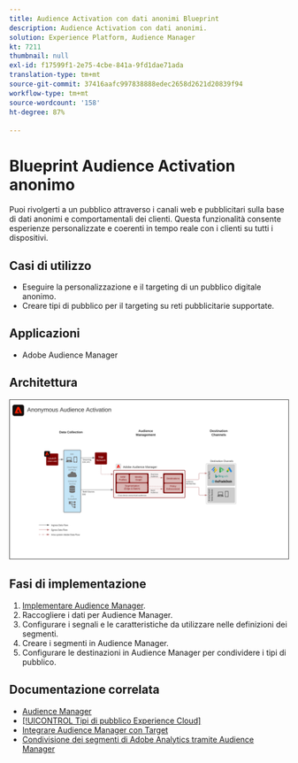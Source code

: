 ```yaml
---
title: Audience Activation con dati anonimi Blueprint
description: Audience Activation con dati anonimi.
solution: Experience Platform, Audience Manager
kt: 7211
thumbnail: null
exl-id: f17599f1-2e75-4cbe-841a-9fd1dae71ada
translation-type: tm+mt
source-git-commit: 37416aafc997838888edec2658d2621d20839f94
workflow-type: tm+mt
source-wordcount: '158'
ht-degree: 87%

---
```


# Blueprint Audience Activation anonimo

Puoi rivolgerti a un pubblico attraverso i canali web e pubblicitari sulla base di dati anonimi e comportamentali dei clienti. Questa funzionalità consente esperienze personalizzate e coerenti in tempo reale con i clienti su tutti i dispositivi.

## Casi di utilizzo

* Eseguire la personalizzazione e il targeting di un pubblico digitale anonimo.
* Creare tipi di pubblico per il targeting su reti pubblicitarie supportate.

## Applicazioni

* Adobe Audience Manager

## Architettura

<img src="assets/aam.svg" alt="Architettura di riferimento per la blueprint dell'Audience Activation anonimo" style="border:1px solid #4a4a4a" />

## Fasi di implementazione

<!-- These steps should link to help. -->

1. [Implementare Audience Manager](https://experienceleague.corp.adobe.com/docs/audience-manager/user-guide/implementation-integration-guides/implement-audience-manager.html?lang=en#implementation-integration-guides).
1. Raccogliere i dati per Audience Manager.
1. Configurare i segnali e le caratteristiche da utilizzare nelle definizioni dei segmenti.
1. Creare i segmenti in Audience Manager.
1. Configurare le destinazioni in Audience Manager per condividere i tipi di pubblico.

## Documentazione correlata

* [Audience Manager](https://experienceleague.adobe.com/docs/audience-manager.html?lang=it)
* [[!UICONTROL Tipi di pubblico Experience Cloud]](https://experienceleague.adobe.com/docs/core-services/interface/audiences/audience-library.html?lang=it)
* [Integrare Audience Manager con Target](https://experienceleague.adobe.com/docs/audience-manager/user-guide/implementation-integration-guides/integration-other-solutions/aam-target-integration.html?lang=it)
* [Condivisione dei segmenti di Adobe Analytics tramite Audience Manager](https://experienceleague.adobe.com/docs/analytics/components/segmentation/segmentation-workflow/seg-publish.html?lang=it)
